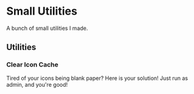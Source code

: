 # Small Utilities
A bunch of small utilities I made.
## Utilities
### Clear Icon Cache
Tired of your icons being blank paper? Here is your solution! Just run as admin, and you're good!
